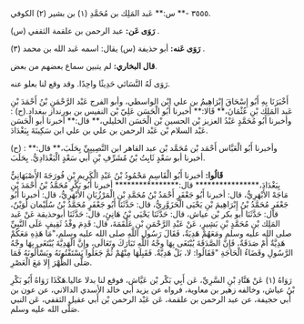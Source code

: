 ٣٥٥٥ -** س:** عَبد المَلِك بن مُحَمَّدِ (١) بن بشير (٢) الكوفي.

**رَوَى عَن:** عبد الرحمن بن علقمة الثقفي (س) .

**رَوَى عَنه:** أبو حذيفة (س) يقال: اسمه عَبد الله بن محمد (٣) .

**قال البخاري:** لم يتبين سماع بعضهم من بعض.

رَوَى لَهُ النَّسَائي حَدِيثًا واحِدًا. وقد وقع لنا بعلو عنه.

أَخْبَرَنَا بِهِ أَبُو إِسْحَاقَ إِبْرَاهِيمُ بن علي ابْن الواسطي، وأبو الفرج عَبْد الرَّحْمَنِ بْنُ أَحْمَدَ بْنِ عَبد المَلِك بْنِ عُثْمَانَ،** قَالا:** أخبرنا أَبُو الْحَسَن عَلِيّ بْن النفيس بن بورنداز ببغداد.(ح) : وأخبرنا أَبُو مُحَمَّدٍ عَبْدُ العزيز بْن الحسين بْن الْحَسَن الخليلي،** قال:** أخبرنا أبو الْحَسَن عَبْد السلام بْن عَبْد الرحمن بن علي بن علي ابن سَكِينَةَ بِبَغْدَادَ.

(ح) : وأخبرنا أَبُو الْعَبَّاس أَحْمَد بْن مُحَمَّد بْن عبد القاهر ابن النَّصِيبِيِّ بِحَلَبَ،** قال:** أخبرنا أبو سَعْدٍ ثَابِتُ بْنُ مُشَرِّفِ بْنِ أَبي سَعْدٍ الْبَغْدَادِيُّ. بِحَلَبَ.

**قَالُوا:** أخبرنا أَبُو الْقَاسِمِ مَحْمُودُ بْنُ عَبْدِ الْكَرِيمِ بْنِ فُورَجَةَ الأَصْبَهَانِيُّ بِبَغْدَادَ،**************** قال:**************** أخبرنا أَبُو بَكْرٍ مُحَمَّدُ بْنُ أَحْمَدَ بْنِ مَاجَهْ الأَبْهَرِيُّ، قال: أخبرنا أَبُو جَعْفَرٍ أَحْمَدُ بْنُ مُحَمَّدِ بْنِ الْمَرْزُبَانِ الأَبْهَرِيُّ، قال: أخبرنا أَبُو جَعْفَرٍ مُحَمَّدُ بْنُ إِبْرَاهِيمَ بْنِ يَحْيَى الْحَزَوَّرِيُّ، قال: حَدَّثَنَا أَبُو جَعْفَرٍ مُحَمَّدُ بْنُ سُلَيْمان لُوَيْنٌ، قال: حَدَّثَنَا أبو بكر بْن عياش، قال: حَدَّثَنَا يَحْيَى بْنُ هَانِئٍ، قال: حَدَّثَنَا أبوحذيقة عَنْ عَبد المَلِك بْنِ مُحَمَّدٍ بْنِ بَشِيرٍ، عَنْ عَبْدِ الرَّحْمَنِ بْنِ عَلْقَمَةَ، قال: قَدِمَ وفْدُ ثَقِيفٍ عَلَى النَّبِيِّ صلى الله عليه وسلم ومَعَهُمْ هَدِيَةٌ، فَقَالَ رَسُول اللَّهِ صلى الله عليه وسلم،"مَا هَذِهِ مَعَكُمْ هَدِيَّةٌ أَمْ صَدَقَةٌ، فَإِنَّ الصَّدَقَةَ يُبْتَغَى بِهَا وجْهُ اللَّهِ تَبَارَكَ وتَعَالَى، وإِنَّ الْهَدِيَّةَ يُبْتَغَى بِهَا وجْهُ الرَّسُولِ وقَضَاءُ الْحَاجَةِ "فَقَالُوا: لا، بَلْ هَدِيَّةٌ. فَقَبِلَهَا مِنْهُمْ ثُمَّ جَعَلُوا يَسْتَفْتُونَهُ ويَسْأَلُونَهُ فَمَا صَلَّى الظُّهْرَ إِلا مَعَ الْعَصْرِ.

رَوَاهُ (١) عَنْ هَنَّادِ بْنِ السَّرِيِّ، عَن أَبِي بَكْر بْن عَيَّاش، فوقع لنا بدلا عاليا.هَكَذَا رَوَاهُ أَبُو بَكْرِ بْنُ عياش، وخالفه زهير بن معاوية، فرواه عن يزيد أبي خالد الأسدي الدالاني، عن عون بن أَبي حجيفة، عن عبد الرحمن بن علقمة، عَن عَبْد الرحمن بْن أَبي عقيل الثقفي، عَن النبي صَلَّى الله عليه وسلم.